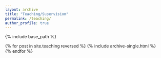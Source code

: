 ```yaml
---
layout: archive
title: "Teaching/Supervision"
permalink: /teaching/
author_profile: true
---
```


{% include base_path %}

{% for post in site.teaching reversed %}
  {% include archive-single.html %}
{% endfor %}


